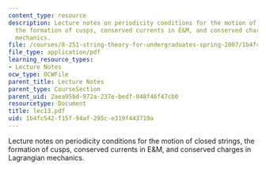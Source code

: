 ```yaml
---
content_type: resource
description: Lecture notes on periodicity conditions for the motion of closed strings,
  the formation of cusps, conserved currents in E&M, and conserved charges in Lagrangian
  mechanics.
file: /courses/8-251-string-theory-for-undergraduates-spring-2007/1b4fc542f15f94af295ce319f443719a_lec13.pdf
file_type: application/pdf
learning_resource_types:
- Lecture Notes
ocw_type: OCWFile
parent_title: Lecture Notes
parent_type: CourseSection
parent_uid: 2aea95bd-972a-237e-bedf-048f46f47cb0
resourcetype: Document
title: lec13.pdf
uid: 1b4fc542-f15f-94af-295c-e319f443719a
---
```

Lecture notes on periodicity conditions for the motion of closed strings, the formation of cusps, conserved currents in E&M, and conserved charges in Lagrangian mechanics.

